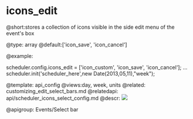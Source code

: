 icons_edit
=============
@short:stores a collection of icons visible in the side edit menu of the event's box
	

@type: array
@default:['icon_save', 'icon_cancel']

@example:

scheduler.config.icons_edit = ['icon_custom', 'icon_save', 'icon_cancel'];
...
scheduler.init('scheduler_here',new Date(2013,05,11),"week");


@template:	api_config
@views:day, week, units
@related:
	customizing_edit_select_bars.md
@relatedapi:
	api/scheduler_icons_select_config.md
@descr:
<img src="api/iconsSelect_property.png"/>

@apigroup: Events/Select bar
